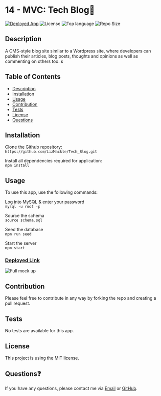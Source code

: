 # 14 - MVC: Tech Blog📃
<a href="https://tech-blog-lm8.herokuapp.com/">![Deployed App](https://img.shields.io/badge/-Deployed-success?style=for-the-badge)</a> ![License](https://img.shields.io/badge/License-MIT-red?style=for-the-badge&logo) ![Top language](https://img.shields.io/github/languages/top/lizmackle/tech_blog?style=for-the-badge&logo) ![Repo Size](https://img.shields.io/github/repo-size/lizmackle/tech_blog?color=yellow&style=for-the-badge)

## Description
A CMS-style blog site similar to a Wordpress site, where developers can publish their articles, blog posts, thoughts and opinions as well as commenting on others too. 
s
## Table of Contents
  - [Description](#description)
  - [Installation](#installation)
  - [Usage](#usage)
  - [Contribution](#contribution)
  - [Tests](#tests)
  - [License](#license)
  - [Questions](#questions)

## Installation
Clone the Github repository:<br>
`https://github.com/LizMackle/Tech_Blog.git`

Install all dependencies required for application:<br>
`npm install` 
  
## Usage
To use this app, use the following commands:

Log into MySQL & enter your password<br>
`mysql -u root -p`

Source the schema<br>
`source schema.sql`

Seed the database<br>
`npm run seed`

Start the server<br>
`npm start`
  
### [Deployed Link](https://tech-blog-lm8.herokuapp.com/)

![Full mock up](https://user-images.githubusercontent.com/93589073/164407498-a4836d8a-0284-4993-9ff4-a76b1a31e20d.jpg)
## Contribution
Please feel free to contribute in any way by forking the repo and creating a pull request.

## Tests
No tests are available for this app.

## License
This project is using the MIT license.

## Questions❓
If you have any questions, please contact me via [Email](mailto:liz.mackle@outlook.com) or [GitHub](https://github.com/LizMackle).
